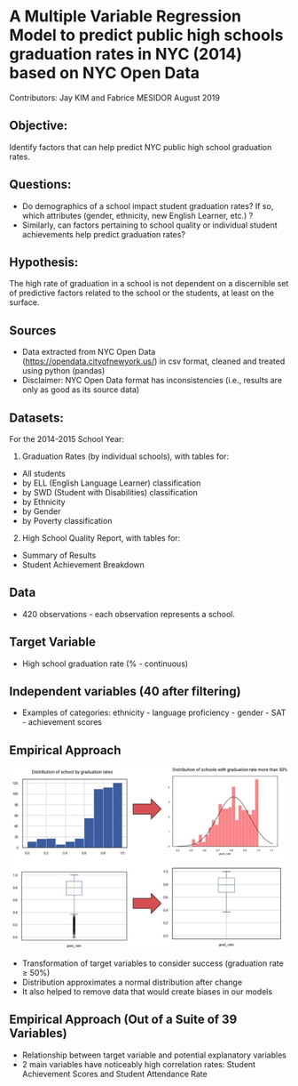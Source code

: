 # A Multiple Variable Regression Model to predict public high schools graduation rates in NYC (2014) based on NYC Open Data
Contributors: Jay KIM and Fabrice MESIDOR
August 2019

## Objective:
Identify factors that can help predict NYC public high school graduation rates.

## Questions:
 * Do demographics of a school impact student graduation rates?  If so, which attributes (gender, ethnicity, new English Learner, etc.) ?
 * Similarly, can factors pertaining to school quality or individual student achievements help predict graduation rates?

## Hypothesis:
The high rate of graduation in a school is not dependent on a discernible set of predictive factors related to the school or the students, at least on the surface.

## Sources
 * Data extracted from NYC Open Data (https://opendata.cityofnewyork.us/) in csv format, cleaned and treated using python (pandas)
 * Disclaimer: NYC Open Data format has inconsistencies (i.e., results are only as good as its source data)

## Datasets:
 For the 2014-2015 School Year:
 1) Graduation Rates (by individual schools), with tables for:
 * All students
 * by ELL (English Language Learner) classification
 * by SWD (Student with Disabilities) classification
 * by Ethnicity
 * by Gender
 * by Poverty classification
 2) High School Quality Report, with tables for:
 * Summary of Results
 * Student Achievement Breakdown

## Data
 * 420 observations - each observation represents a school.

## Target Variable
 * High school graduation rate (% - continuous)

## Independent variables (40 after filtering)
 * Examples of categories: ethnicity - language proficiency - gender - SAT - achievement scores

## Empirical Approach
![After Removing_Outliers](Images/Before_After.jpg "Removed Outliers")
 * Transformation of target variables to consider success 
(graduation rate ≥ 50%)
 * Distribution approximates a normal distribution after change
 * It also helped to remove data that would create biases in our models

## Empirical Approach (Out of a Suite of 39 Variables)
 * Relationship between target variable and potential explanatory variables
 * 2 main variables have noticeably high correlation rates: Student Achievement Scores and Student Attendance Rate



